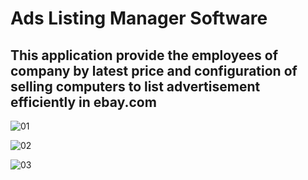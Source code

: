 # Ads Listing Manager Software

## This application provide the employees of company by latest price and configuration of selling computers to list advertisement efficiently in ebay.com

![01](https://github.com/user-attachments/assets/41f5306c-ba3d-4084-b8b5-82eb13c21bd2)

![02](https://github.com/user-attachments/assets/f827bfd5-14e3-496f-a424-cd4754bfd352)

![03](https://github.com/user-attachments/assets/d5ccdb98-b446-45fa-b1ec-c8967848f5b2)
